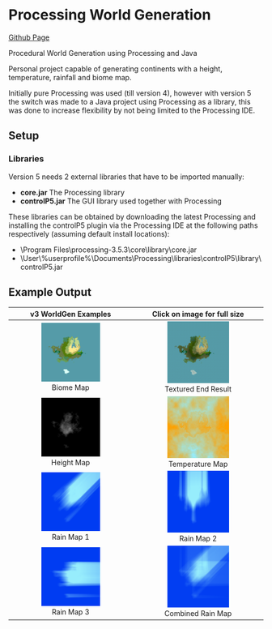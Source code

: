 # Processing World Generation
[Github Page](https://ronaldvandenbroek.github.io/processing-world-generation/)

Procedural World Generation using Processing and Java

Personal project capable of generating continents with a height, temperature, rainfall and biome map. 

Initially pure Processing was used (till version 4), however with version 5 the switch was made to a Java project using Processing as a library, this was done to increase flexibility by not being limited to the Processing IDE. 

## Setup
### Libraries
Version 5 needs 2 external libraries that have to be imported manually:
- **core.jar** The Processing library
- **controlP5.jar** The GUI library used together with Processing

These libraries can be obtained by downloading the latest Processing and installing the controlP5 plugin via the Processing IDE at the following paths respectively (assuming default install locations):
- \Program Files\processing-3.5.3\core\library\core.jar
- \User\\%userprofile%\Documents\Processing\libraries\controlP5\library\controlP5.jar

## Example Output

| v3 WorldGen Examples  | Click on image for full size |
| :---: | :---: |
| <img src="docs/images/v3_biome_map.png" style="width: 50%;" /><br />Biome Map | <img src="docs/images/v3_textured_end_result.png" style="width: 50%;" /><br />Textured End Result |
| <img src="docs/images/v3_height_map.png"  style="width: 50%" /><br />Height Map | <img src="docs/images/v3_temperature_map.png"  style="width: 50%" /><br />Temperature Map |
| <img src="docs/images/v3_rain_map1.png"  style="width: 50%" /><br />Rain Map 1 | <img src="docs/images/v3_rain_map2.png"  style="width: 50%" /><br />Rain Map 2 |
| <img src="docs/images/v3_rain_map3.png"  style="width: 50%" /><br />Rain Map 3 | <img src="docs/images/v3_combined_rain_map.png"  style="width: 50%" /><br />Combined Rain Map |
